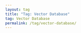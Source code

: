 ```yaml
---
layout: tag
title: "Tag: Vector Database"
tag: Vector Database
permalink: /tag/vector-database/
---
```

